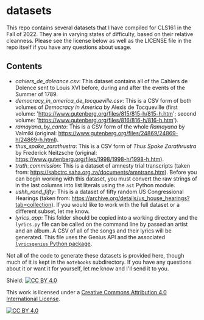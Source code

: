 # datasets
This repo contains several datasets that I have compiled for CLS161 in the Fall of 2022. They are in varying states of difficulty, based on their relative cleanness. Please see the license below as well as the LICENSE file in the repo itself if you have any questions about usage. 

## Contents
* *cahiers_de_doleance.csv*: This dataset contains all of the Cahiers de Dolence sent to Louis XVI before, during and after the events of the Summer of 1789.
* *democracy_in_america_de_tocqueville.csv*: This is a CSV form of both volumes of *Democracy in America* by Alexis de Tocqueville (first volume: 'https://www.gutenberg.org/files/815/815-h/815-h.htm'; second volume: 'https://www.gutenberg.org/files/816/816-h/816-h.htm'). 
* *ramayana_by_canto*: This is a CSV form of the whole *Ramayana* by Valmiki (original: https://www.gutenberg.org/files/24869/24869-h/24869-h.html). 
* *thus_spake_zarathustra*: This is a CSV form of *Thus Spake Zarathrustra* by Frederick Neitzsche (original: https://www.gutenberg.org/files/1998/1998-h/1998-h.htm). 
* *truth_commission*: This is a dataset of amnesty trial transcripts (taken from: https://sabctrc.saha.org.za/documents/amntrans.htm). Before you can begin working with this dataset, you must convert the raw strings of in the last columns into list literals using the `ast` Python module.  
* *ushh_rand_fifty*: This is a dataset of fifty random US Congressional Hearings (taken from: https://archive.org/details/us_house_hearings?tab=collection). If you would like to work with the full dataset or a different subset, let me know.
* *lyrics_app*: This folder should be copied into a working directory and the `lyrics.py` file can be called on the command line by passed an artist and an album. A CSV of all of the songs and their lyrics will be generated. This file uses the Genius API and the associated [`lyricsgenius` Python package](https://github.com/johnwmillr/LyricsGenius). 


Not all of the code to generate these datasets is provided here, though much of it is kept in the `notebooks` subdirectory. If you have any questions about it or want it for yourself, let me know and I'll send it to you.


Shield: [![CC BY 4.0][cc-by-shield]][cc-by]

This work is licensed under a
[Creative Commons Attribution 4.0 International License][cc-by].

[![CC BY 4.0][cc-by-image]][cc-by]

[cc-by]: http://creativecommons.org/licenses/by/4.0/
[cc-by-image]: https://i.creativecommons.org/l/by/4.0/88x31.png
[cc-by-shield]: https://img.shields.io/badge/License-CC%20BY%204.0-lightgrey.svg